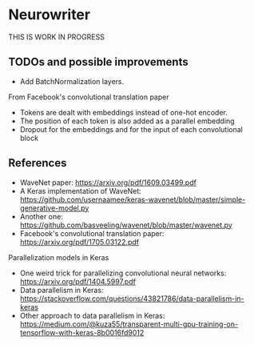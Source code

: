 # Neurowriter

THIS IS WORK IN PROGRESS

## TODOs and possible improvements

* Add BatchNormalization layers.

From Facebook's convolutional translation paper

* Tokens are dealt with embeddings instead of one-hot encoder.
* The position of each token is also added as a parallel embedding
* Dropout for the embeddings and for the input of each convolutional block

## References

* WaveNet paper: https://arxiv.org/pdf/1609.03499.pdf
* A Keras implementation of WaveNet: https://github.com/usernaamee/keras-wavenet/blob/master/simple-generative-model.py
* Another one: https://github.com/basveeling/wavenet/blob/master/wavenet.py
* Facebook's convolutional translation paper: https://arxiv.org/pdf/1705.03122.pdf

Parallelization models in Keras

* One weird trick for parallelizing convolutional neural networks: https://arxiv.org/pdf/1404.5997.pdf
* Data parallelism in Keras: https://stackoverflow.com/questions/43821786/data-parallelism-in-keras
* Other approach to data parallelism in Keras: https://medium.com/@kuza55/transparent-multi-gpu-training-on-tensorflow-with-keras-8b0016fd9012


